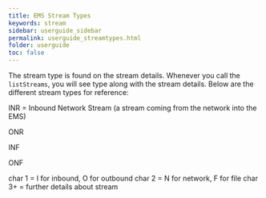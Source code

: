 ```yaml
---
title: EMS Stream Types
keywords: stream
sidebar: userguide_sidebar
permalink: userguide_streamtypes.html
folder: userguide
toc: false
---
```


The stream type is found on the stream details. Whenever you call the `listStreams`, you will see type along with the stream details. Below are the different stream types for reference:

INR = Inbound Network Stream (a stream coming from the network into the EMS)

ONR 

INF

ONF





char 1 = I for inbound, O for outbound
char 2 = N for network, F for file
char 3+ = further details about stream
